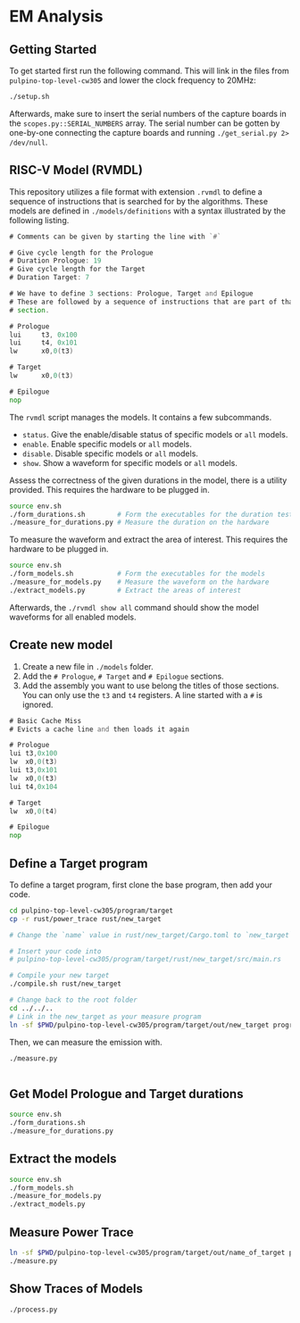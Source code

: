 # EM Analysis

## Getting Started

To get started first run the following command. This will link in the files from
`pulpino-top-level-cw305` and lower the clock frequency to 20MHz:

```bash
./setup.sh
```

Afterwards, make sure to insert the serial numbers of the capture boards in the
`scopes.py::SERIAL_NUMBERS` array. The serial number can be gotten by
one-by-one connecting the capture boards and running `./get_serial.py 2>
/dev/null`.

## RISC-V Model (RVMDL)

This repository utilizes a file format with extension `.rvmdl` to define a
sequence of instructions that is searched for by the algorithms. These models
are defined in `./models/definitions` with a syntax illustrated by the
following listing.

```asm
# Comments can be given by starting the line with `#`

# Give cycle length for the Prologue
# Duration Prologue: 19
# Give cycle length for the Target
# Duration Target: 7

# We have to define 3 sections: Prologue, Target and Epilogue
# These are followed by a sequence of instructions that are part of that
# section.

# Prologue
lui     t3, 0x100
lui     t4, 0x101
lw		x0,0(t3)

# Target
lw      x0,0(t3)

# Epilogue
nop
```

The `rvmdl` script manages the models. It contains a few subcommands.

- `status`. Give the enable/disable status of specific models or `all` models.
- `enable`. Enable specific models or `all` models.
- `disable`. Disable specific models or `all` models.
- `show`. Show a waveform for specific models or `all` models.

Assess the correctness of the given durations in the model, there is a utility
provided. This requires the hardware to be plugged in.

```bash
source env.sh
./form_durations.sh        # Form the executables for the duration testing
./measure_for_durations.py # Measure the duration on the hardware
```

To measure the waveform and extract the area of interest. This requires the
hardware to be plugged in.

```bash
source env.sh
./form_models.sh           # Form the executables for the models
./measure_for_models.py    # Measure the waveform on the hardware
./extract_models.py        # Extract the areas of interest
```

Afterwards, the `./rvmdl show all` command should show the model waveforms for
all enabled models.

## Create new model

1. Create a new file in `./models` folder.
2. Add the `# Prologue`, `# Target` and `# Epilogue` sections.
3. Add the assembly you want to use belong the titles of those sections. You can
   only use the `t3` and `t4` registers. A line started with a `#` is ignored.

```asm
# Basic Cache Miss
# Evicts a cache line and then loads it again

# Prologue
lui t3,0x100
lw  x0,0(t3)
lui t3,0x101
lw  x0,0(t3)
lui t4,0x104

# Target
lw  x0,0(t4)

# Epilogue
nop
```

## Define a Target program

To define a target program, first clone the base program, then add your code. 

```bash
cd pulpino-top-level-cw305/program/target
cp -r rust/power_trace rust/new_target

# Change the `name` value in rust/new_target/Cargo.toml to `new_target`

# Insert your code into
# pulpino-top-level-cw305/program/target/rust/new_target/src/main.rs

# Compile your new target
./compile.sh rust/new_target

# Change back to the root folder
cd ../../..
# Link in the new_target as your measure program
ln -sf $PWD/pulpino-top-level-cw305/program/target/out/new_target program.py
```

Then, we can measure the emission with.

```bash
./measure.py
```

```bash

```

## Get Model Prologue and Target durations

```bash
source env.sh
./form_durations.sh
./measure_for_durations.py
```

## Extract the models

```bash
source env.sh
./form_models.sh
./measure_for_models.py
./extract_models.py
```

## Measure Power Trace

```bash
ln -sf $PWD/pulpino-top-level-cw305/program/target/out/name_of_target program.py
./measure.py
```

## Show Traces of Models

```bash
./process.py
```
